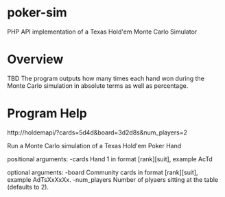 # poker-sim
PHP API implementation of a Texas Hold'em Monte Carlo Simulator

# Overview
TBD
The program outputs how many times each hand won during the Monte Carlo simulation in absolute terms as well as percentage.

# Program Help
http://holdemapi/?cards=5d4d&board=3d2d8s&num_players=2

Run a Monte Carlo simulation of a Texas Hold'em Poker Hand

positional arguments:
   -cards
          Hand 1 in format [rank][suit], example AcTd

optional arguments:
   -board
          Community cards in format [rank][suit], example AdTsXxXxXx. 
   -num_players
          Number of plyaers sitting at the table (defaults to 2). 

